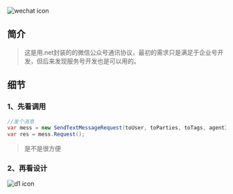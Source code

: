 ![wechat icon](https://mp.weixin.qq.com/wiki/static/assets/dc5de672083b2ec495408b00b96c9aab.png)

## 简介
>这是用.net封装的的微信公众号通讯协议，最初的需求只是满足于企业号开发，但后来发现服务号开发也是可以用的。
## 细节
### 1、先看调用
``` csharp
//发个消息
var mess = new SendTextMessageRequest(toUser, toParties, toTags, agentId, "hell boy", false); 
var res = mess.Request();
```
>是不是很方便
### 2、再看设计
![d1 icon](https://github.com/x-share/wechat/blob/master/Design/wx.png?raw=true)
